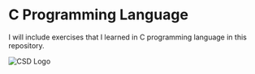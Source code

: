 # C Programming Language

I will include exercises that I learned in C programming language in this repository.

![CSD Logo](https://avatars.githubusercontent.com/u/58990722?v=4)
